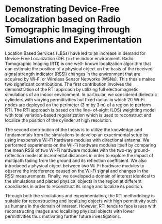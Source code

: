 # Demonstrating Device-Free Localization based on Radio Tomographic Imaging through Simulations and Experimentation

Location Based Services (LBSs) have led to an increase in demand for Device-Free Localization (DFL) in the indoor environment. Radio Tomographic Imaging (RTI) is one well- known localization algorithm that can estimate the position of a physical object on the basis of the received signal strength indicator (RSSI) changes in the environment that are acquired by Wi-Fi or Wireless Sensor Networks (WSNs). This thesis makes two significant contributions. The first contribution involves the demonstration of the RTI approach by utilizing full electromagnetic simulations of an indoor environment. In particular, we considered dielectric cylinders with varying permittivities but fixed radius in which 20 Wi-Fi nodes are deployed on the perimeter (3 m by 3 m) of a region to perform RTI. The RTI approach is based on the line- of-sight (LOS) weighting model with total variation-based regularization which is used to reconstruct and localize the position of the cylinder at high resolution. 

The second contribution of the thesis is to utilize the knowledge and fundamentals from the simulations to develop an experimental setup by using inexpensive Wi-Fi hardware modules with directional antenna. We performed experiments on the Wi-Fi hardware modules itself by comparing the mean RSSI of two Wi-Fi hardware modules with the two-ray ground-reflection model at incremental distances in order to explore the impact of multipath fading from the ground and its reflection coefficient. We also introduced a physical object between two Wi-Fi hardware modules to observe the interference caused on the Wi-Fi signal and changes in the RSSI measurements. Finally, we developed a domain of interest identical to the simulations and placed physical objects in the region at different coordinates in order to reconstruct its image and localize its position. 

Through both the simulations and experimentation, the RTI methodology is suitable for reconstructing and localizing objects with high permittivity such as humans in the domain of interest. However, RTI tends to face issues with reconstructing images and localizing physical objects with lower permittivities thus motivating further future investigations.
